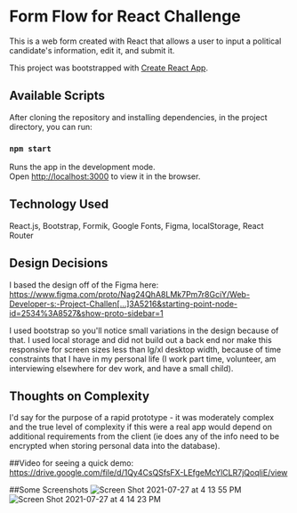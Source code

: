 # Form Flow for React Challenge

This is a web form created with React that allows a user to input a political candidate's information, edit it, and submit it.

This project was bootstrapped with [Create React App](https://github.com/facebook/create-react-app).

## Available Scripts

After cloning the repository and installing dependencies, in the project directory, you can run:

### `npm start`

Runs the app in the development mode.\
Open [http://localhost:3000](http://localhost:3000) to view it in the browser.

## Technology Used

React.js,
Bootstrap,
Formik,
Google Fonts,
Figma,
localStorage,
React Router

## Design Decisions

I based the design off of the Figma here: https://www.figma.com/proto/Nag24QhA8LMk7Pm7r8GciY/Web-Developer-s:-Project-Challen[…]3A5216&starting-point-node-id=2534%3A8527&show-proto-sidebar=1

I used bootstrap so you'll notice small variations in the design because of that. I used local storage and did not build out a back end nor make this responsive for screen sizes less than lg/xl desktop width, because of time constraints that I have in my personal life (I work part time, volunteer, am interviewing elsewhere for dev work, and have a small child).

## Thoughts on Complexity

I'd say for the purpose of a rapid prototype - it was moderately complex and the true level of complexity if this were a real app would depend on additional requirements from the client (ie does any of the info need to be encrypted when storing personal data into the database).

##Video for seeing a quick demo:
https://drive.google.com/file/d/1Qy4CsQSfsFX-LEfgeMcYlCLR7jQoqliE/view

##Some Screenshots
![Screen Shot 2021-07-27 at 4 13 55 PM](https://user-images.githubusercontent.com/30880308/127239457-f634f322-4db0-4b9d-9faf-9c3cfcf771b4.png)
![Screen Shot 2021-07-27 at 4 14 23 PM](https://user-images.githubusercontent.com/30880308/127239366-3b8f7625-b2d0-4318-a54e-1d3210601962.png)
